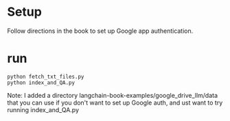 # Setup

Follow directions in the book to set up Google app authentication.

# run

```
python fetch_txt_files.py
python index_and_QA.py
```

Note: I added a directory langchain-book-examples/google_drive_llm/data that you can use if you don't want to set up Google auth, and ust want to try running index_and_QA.py
